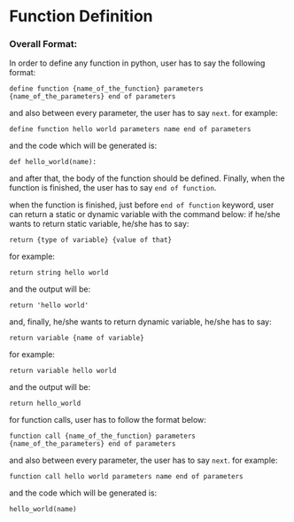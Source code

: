 # Function Definition
### Overall Format:
In order to define any function in python, user has to say the following format:

    define function {name_of_the_function} parameters {name_of_the_parameters} end of parameters
    
 and also between every parameter, the user has to say `next`. 
 for example:

    define function hello world parameters name end of parameters

and the code which will be generated is:

    def hello_world(name):

and after that, the body of the function should be defined. Finally, when the function is finished, the user has to say
`end of function`.

when the function is finished, just before `end of function` keyword, user can return a static or dynamic variable with
the command below:
if he/she wants to return static variable, he/she has to say:

    return {type of variable} {value of that}
    
for example:

    return string hello world
    
and the output will be:

    return 'hello world'
    
and, finally, he/she wants to return dynamic variable, he/she has to say:

    return variable {name of variable}
    
for example:

    return variable hello world
    
and the output will be:

    return hello_world
    
for function calls, user has to follow the format below:
    
    function call {name_of_the_function} parameters {name_of_the_parameters} end of parameters
    
and also between every parameter, the user has to say `next`. 
 for example:

    function call hello world parameters name end of parameters

and the code which will be generated is:

    hello_world(name)